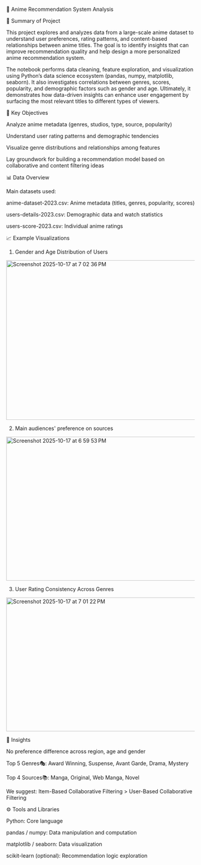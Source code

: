 🎌 Anime Recommendation System Analysis

📘 Summary of Project

This project explores and analyzes data from a large-scale anime dataset to understand user preferences, rating patterns, and content-based relationships between anime titles. The goal is to identify insights that can improve recommendation quality and help design a more personalized anime recommendation system.

The notebook performs data cleaning, feature exploration, and visualization using Python’s data science ecosystem (pandas, numpy, matplotlib, seaborn). It also investigates correlations between genres, scores, popularity, and demographic factors such as gender and age.
Ultimately, it demonstrates how data-driven insights can enhance user engagement by surfacing the most relevant titles to different types of viewers.

🧩 Key Objectives

Analyze anime metadata (genres, studios, type, source, popularity)

Understand user rating patterns and demographic tendencies

Visualize genre distributions and relationships among features

Lay groundwork for building a recommendation model based on collaborative and content filtering ideas

📊 Data Overview

Main datasets used:

anime-dataset-2023.csv: Anime metadata (titles, genres, popularity, scores)

users-details-2023.csv: Demographic data and watch statistics

users-score-2023.csv: Individual anime ratings

📈 Example Visualizations

1. Gender and Age Distribution of Users

<img width="872" height="427" alt="Screenshot 2025-10-17 at 7 02 36 PM" src="https://github.com/user-attachments/assets/07867a44-7e1e-4184-9282-403a862ff129" />


2.  Main audiences' preference on sources

<img width="1096" height="385" alt="Screenshot 2025-10-17 at 6 59 53 PM" src="https://github.com/user-attachments/assets/6dd5966e-4210-44cc-bb96-8e100b2956d0" />


3. User Rating Consistency Across Genres

<img width="651" height="358" alt="Screenshot 2025-10-17 at 7 01 22 PM" src="https://github.com/user-attachments/assets/bb80c4f1-9b61-4c42-bf59-aa9ec0620312" />


🧠 Insights

No preference difference across region, age and gender

Top 5 Genres🎭: Award Winning, Suspense, Avant Garde, Drama, Mystery 

Top 4 Sources📚:  Manga, Original, Web Manga, Novel

We suggest: Item-Based Collaborative Filtering > User-Based Collaborative Filtering



⚙️ Tools and Libraries

Python: Core language

pandas / numpy: Data manipulation and computation

matplotlib / seaborn: Data visualization

scikit-learn (optional): Recommendation logic exploration
